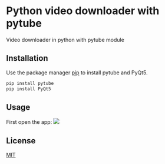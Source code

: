 # Python video downloader with pytube

Video downloader in python with pytube module

## Installation

Use the package manager [pip](https://pip.pypa.io/en/stable/) to install pytube and PyQt5.

```bash
pip install pytube
pip install PyQt5
```
## Usage
First open the app:
<img src = "https://prnt.sc/1186sej">


## License
[MIT](https://choosealicense.com/licenses/mit/)
